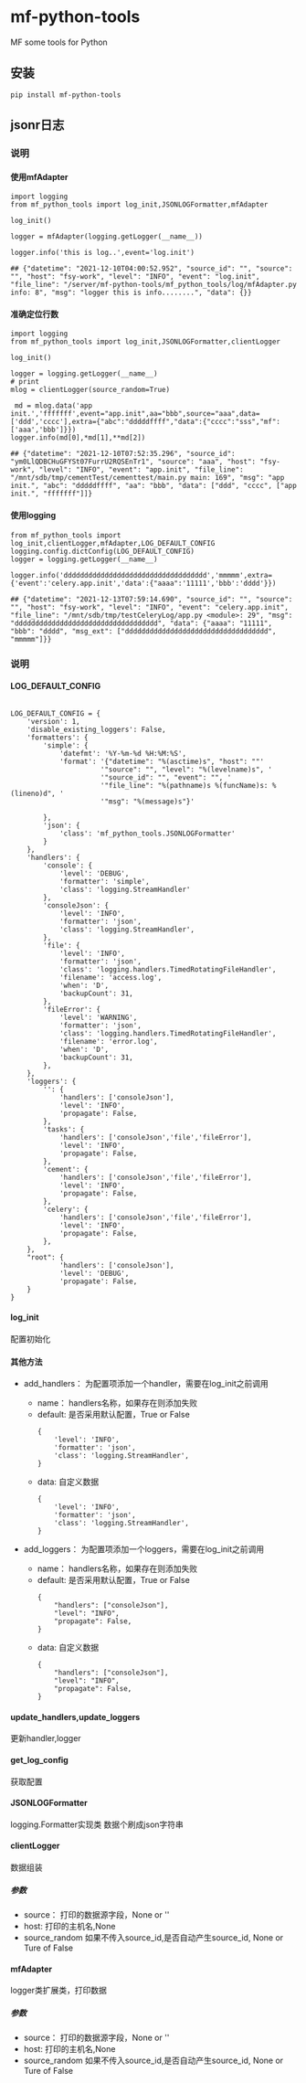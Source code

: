 # mf-python-tools
MF some tools for Python

## 安装

`pip install mf-python-tools`

## jsonr日志

### 说明

#### 使用mfAdapter
```
import logging
from mf_python_tools import log_init,JSONLOGFormatter,mfAdapter

log_init()

logger = mfAdapter(logging.getLogger(__name__))

logger.info('this is log..',event='log.init')

## {"datetime": "2021-12-10T04:00:52.952", "source_id": "", "source": "", "host": "fsy-work", "level": "INFO", "event": "log.init", "file_line": "/server/mf-python-tools/mf_python_tools/log/mfAdapter.py info: 8", "msg": "logger this is info........", "data": {}}
```

#### 准确定位行数

```
import logging
from mf_python_tools import log_init,JSONLOGFormatter,clientLogger

log_init()

logger = logging.getLogger(__name__)
# print
mlog = clientLogger(source_random=True)

 md = mlog.data('app init.','fffffff',event="app.init",aa="bbb",source="aaa",data=['ddd','cccc'],extra={"abc":"dddddffff","data":{"cccc":"sss","mf":['aaa','bbb']}})
logger.info(md[0],*md[1],**md[2])

## {"datetime": "2021-12-10T07:52:35.296", "source_id": "ym0LlQDBCHuGFYSt07FurrU2RQSEnTr1", "source": "aaa", "host": "fsy-work", "level": "INFO", "event": "app.init", "file_line": "/mnt/sdb/tmp/cementTest/cementtest/main.py main: 169", "msg": "app init.", "abc": "dddddffff", "aa": "bbb", "data": ["ddd", "cccc", ["app init.", "fffffff"]]}
```

#### 使用logging

```
from mf_python_tools import log_init,clientLogger,mfAdapter,LOG_DEFAULT_CONFIG
logging.config.dictConfig(LOG_DEFAULT_CONFIG)
logger = logging.getLogger(__name__)

logger.info('ddddddddddddddddddddddddddddddddddd','mmmmm',extra={'event':'celery.app.init','data':{"aaaa":'11111','bbb':'dddd'}})

## {"datetime": "2021-12-13T07:59:14.690", "source_id": "", "source": "", "host": "fsy-work", "level": "INFO", "event": "celery.app.init", "file_line": "/mnt/sdb/tmp/testCeleryLog/app.py <module>: 29", "msg": "ddddddddddddddddddddddddddddddddddd", "data": {"aaaa": "11111", "bbb": "dddd", "msg_ext": ["ddddddddddddddddddddddddddddddddddd", "mmmmm"]}}

```

### 说明

#### LOG_DEFAULT_CONFIG

```

LOG_DEFAULT_CONFIG = {
    'version': 1,
    'disable_existing_loggers': False,
    'formatters': {
        'simple': {
            'datefmt': '%Y-%m-%d %H:%M:%S',
            'format': '{"datetime": "%(asctime)s", "host": ""'
                      '"source": "", "level": "%(levelname)s", '
                      '"source_id": "", "event": "", '
                      '"file_line": "%(pathname)s %(funcName)s: %(lineno)d", '
                      '"msg": "%(message)s"}'

        },
        'json': {
            'class': 'mf_python_tools.JSONLOGFormatter'
        }
    },
    'handlers': {
        'console': {
            'level': 'DEBUG',
            'formatter': 'simple',
            'class': 'logging.StreamHandler'
        },
        'consoleJson': {
            'level': 'INFO',
            'formatter': 'json',
            'class': 'logging.StreamHandler',
        },
        'file': {
            'level': 'INFO',
            'formatter': 'json',
            'class': 'logging.handlers.TimedRotatingFileHandler',
            'filename': 'access.log',
            'when': 'D',
            'backupCount': 31,
        },
        'fileError': {
            'level': 'WARNING',
            'formatter': 'json',
            'class': 'logging.handlers.TimedRotatingFileHandler',
            'filename': 'error.log',
            'when': 'D',
            'backupCount': 31,
        },
    },
    'loggers': {
        '': {
            'handlers': ['consoleJson'],
            'level': 'INFO',
            'propagate': False,
        },
        'tasks': {
            'handlers': ['consoleJson','file','fileError'],
            'level': 'INFO',
            'propagate': False,
        },
        'cement': {
            'handlers': ['consoleJson','file','fileError'],
            'level': 'INFO',
            'propagate': False,
        },
        'celery': {
            'handlers': ['consoleJson','file','fileError'],
            'level': 'INFO',
            'propagate': False,
        },
    },
    "root": {
            'handlers': ['consoleJson'],
            'level': 'DEBUG',
            'propagate': False,
    }
}

```


#### log_init
配置初始化

#### 其他方法

- add_handlers： 为配置项添加一个handler，需要在log_init之前调用
  - name： handlers名称，如果存在则添加失败
  - default: 是否采用默认配置，True or False
    ```
    {
        'level': 'INFO',
        'formatter': 'json',
        'class': 'logging.StreamHandler',
    }
    ```
  - data: 自定义数据
    ```
    {
        'level': 'INFO',
        'formatter': 'json',
        'class': 'logging.StreamHandler',
    }
    ```

- add_loggers： 为配置项添加一个loggers，需要在log_init之前调用
  - name： handlers名称，如果存在则添加失败
  - default: 是否采用默认配置，True or False
    ```
    {
        "handlers": ["consoleJson"],
        "level": "INFO",
        "propagate": False,
    }
    ```
  - data: 自定义数据
    ```
    {
        "handlers": ["consoleJson"],
        "level": "INFO",
        "propagate": False,
    }
    ```

#### update_handlers,update_loggers
更新handler,logger

#### get_log_config
获取配置

#### JSONLOGFormatter
logging.Formatter实现类
数据个刷成json字符串

#### clientLogger
数据组装

##### 参数

- source： 打印的数据源字段，None or ''
- host:    打印的主机名,None
- source_random  如果不传入source_id,是否自动产生source_id, None or Ture of False

#### mfAdapter
logger类扩展类，打印数据

##### 参数

- source： 打印的数据源字段，None or ''
- host:    打印的主机名,None
- source_random  如果不传入source_id,是否自动产生source_id, None or Ture of False
